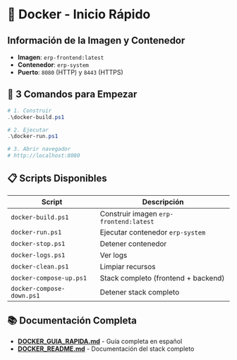 # 🐳 Docker - Inicio Rápido

## Información de la Imagen y Contenedor

- **Imagen**: `erp-frontend:latest`
- **Contenedor**: `erp-system`
- **Puerto**: `8080` (HTTP) y `8443` (HTTPS)

## 🚀 3 Comandos para Empezar

```powershell
# 1. Construir
.\docker-build.ps1

# 2. Ejecutar
.\docker-run.ps1

# 3. Abrir navegador
# http://localhost:8080
```

## 📋 Scripts Disponibles

| Script | Descripción |
|--------|-------------|
| `docker-build.ps1` | Construir imagen `erp-frontend:latest` |
| `docker-run.ps1` | Ejecutar contenedor `erp-system` |
| `docker-stop.ps1` | Detener contenedor |
| `docker-logs.ps1` | Ver logs |
| `docker-clean.ps1` | Limpiar recursos |
| `docker-compose-up.ps1` | Stack completo (frontend + backend) |
| `docker-compose-down.ps1` | Detener stack completo |

## 📚 Documentación Completa

- **[DOCKER_GUIA_RAPIDA.md](./DOCKER_GUIA_RAPIDA.md)** - Guía completa en español
- **[DOCKER_README.md](./DOCKER_README.md)** - Documentación del stack completo
